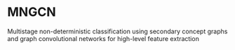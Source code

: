 # MNGCN
Multistage non-deterministic classification using secondary concept graphs and graph convolutional networks for high-level feature extraction
